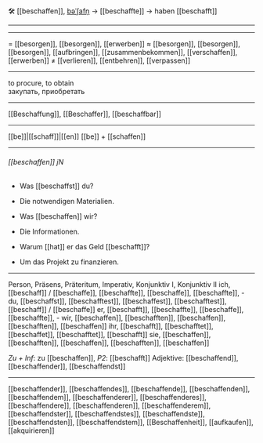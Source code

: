 🛠️ [[beschaffen]], [bəˈʃafn̩](https://youglish.com/pronounce/beschaffen/german) → [[beschaffte]] → haben [[beschafft]]

---


---
= [[besorgen]], [[besorgen]], [[erwerben]]
≈ [[besorgen]], [[besorgen]], [[besorgen]], [[aufbringen]], [[zusammenbekommen]], [[verschaffen]], [[erwerben]]
≠ [[verlieren]], [[entbehren]], [[verpassen]]

---
to procure, to obtain  
закупать, приобретать

---
[[Beschaffung]], [[Beschaffer]], [[beschaffbar]]

---
[[be]]|[[schaff]]|[[en]]
[[be]] + [[schaffen]]


---
###### [[beschaffen]] jN
- Was [[beschaffst]] du?
- Die notwendigen Materialien.

- Was [[beschaffen]] wir?
- Die Informationen.

- Warum [[hat]] er das Geld [[beschafft]]?
- Um das Projekt zu finanzieren.

---
Person, Präsens, Präteritum, Imperativ, Konjunktiv I, Konjunktiv II
ich, [[beschaff]] / [[beschaffe]], [[beschaffte]], [[beschaffe]], [[beschaffte]], -
du, [[beschaffst]], [[beschafftest]], [[beschaffest]], [[beschafftest]], [[beschaff]] / [[beschaffe]]
er, [[beschafft]], [[beschaffte]], [[beschaffe]], [[beschaffte]], -
wir, [[beschaffen]], [[beschafften]], [[beschaffen]], [[beschafften]], [[beschaffen]]
ihr, [[beschafft]], [[beschafftet]], [[beschaffet]], [[beschafftet]], [[beschafft]]
sie, [[beschaffen]], [[beschafften]], [[beschaffen]], [[beschafften]], [[beschaffen]]

*Zu + Inf*: zu [[beschaffen]], *P2*: [[beschafft]]
Adjektive: [[beschaffend]], [[beschaffender]], [[beschaffendst]]

---
[[beschaffender]], [[beschaffendes]], [[beschaffende]], [[beschaffenden]], [[beschaffendem]], [[beschaffenderer]], [[beschaffenderes]], [[beschaffendere]], [[beschaffenderen]], [[beschaffenderem]], [[beschaffendster]], [[beschaffendstes]], [[beschaffendste]], [[beschaffendsten]], [[beschaffendstem]], [[Beschaffenheit]], [[aufkaufen]], [[akquirieren]]